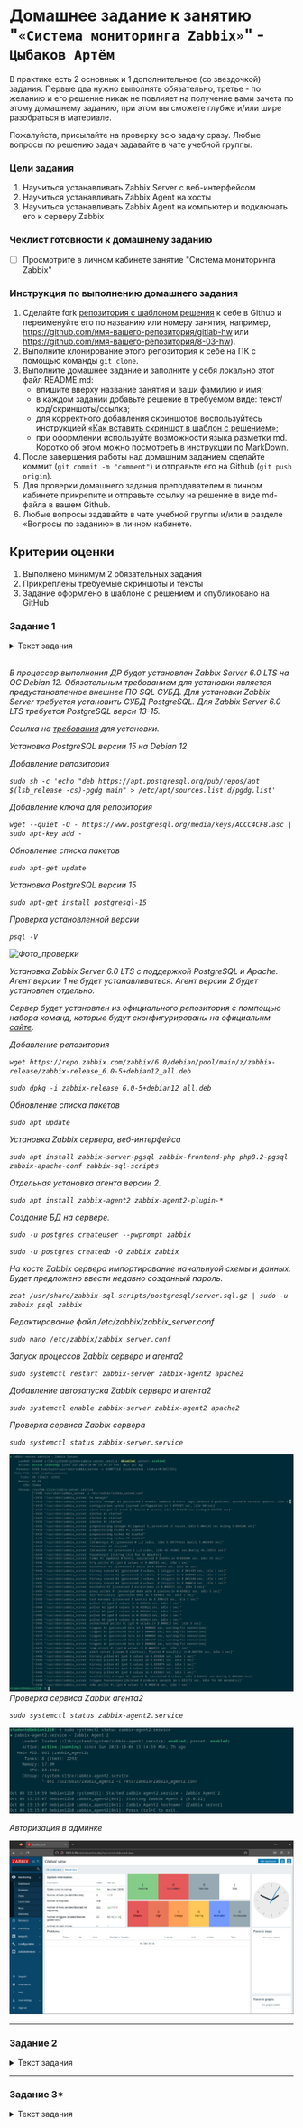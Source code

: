 # Домашнее задание к занятию "`«Система мониторинга Zabbix»`" - `Цыбаков Артём`

В практике есть 2 основных и 1 дополнительное (со звездочкой) задания. Первые два нужно выполнять обязательно, третье - по желанию и его решение никак не повлияет на получение вами зачета по этому домашнему заданию, при этом вы сможете глубже и/или шире разобраться в материале.

Пожалуйста, присылайте на проверку всю задачу сразу. Любые вопросы по решению задач задавайте в чате учебной группы.

### Цели задания
1. Научиться устанавливать Zabbix Server c веб-интерфейсом
2. Научиться устанавливать Zabbix Agent на хосты
3. Научиться устанавливать Zabbix Agent на компьютер и подключать его к серверу Zabbix 

### Чеклист готовности к домашнему заданию
- [ ] Просмотрите в личном кабинете занятие "Система мониторинга Zabbix" 

### Инструкция по выполнению домашнего задания

1. Сделайте fork [репозитория c шаблоном решения](https://github.com/netology-code/sys-pattern-homework) к себе в Github и переименуйте его по названию или номеру занятия, например, https://github.com/имя-вашего-репозитория/gitlab-hw или https://github.com/имя-вашего-репозитория/8-03-hw).
2. Выполните клонирование этого репозитория к себе на ПК с помощью команды `git clone`.
3. Выполните домашнее задание и заполните у себя локально этот файл README.md:
   - впишите вверху название занятия и ваши фамилию и имя;
   - в каждом задании добавьте решение в требуемом виде: текст/код/скриншоты/ссылка;
   - для корректного добавления скриншотов воспользуйтесь инструкцией [«Как вставить скриншот в шаблон с решением»](https://github.com/netology-code/sys-pattern-homework/blob/main/screen-instruction.md);
   - при оформлении используйте возможности языка разметки md. Коротко об этом можно посмотреть в [инструкции по MarkDown](https://github.com/netology-code/sys-pattern-homework/blob/main/md-instruction.md).
4. После завершения работы над домашним заданием сделайте коммит (`git commit -m "comment"`) и отправьте его на Github (`git push origin`).
5. Для проверки домашнего задания преподавателем в личном кабинете прикрепите и отправьте ссылку на решение в виде md-файла в вашем Github.
6. Любые вопросы задавайте в чате учебной группы и/или в разделе «Вопросы по заданию» в личном кабинете. 

## Критерии оценки

1. Выполнено минимум 2 обязательных задания
2. Прикреплены требуемые скриншоты и тексты 
3. Задание оформлено в шаблоне с решением и опубликовано на GitHub

### Задание 1

<details>
  <summary>Текст задания</summary>

 Установите Zabbix Server с веб-интерфейсом.

 #### Процесс выполнения
 1. Выполняя ДЗ, сверяйтесь с процессом отражённым в записи лекции.
 2. Установите PostgreSQL. Для установки достаточна та версия, что есть в системном репозитороии Debian 11.
 3. Пользуясь конфигуратором команд с официального сайта, составьте набор команд для установки последней версии Zabbix с поддержкой PostgreSQL и Apache.
 4. Выполните все необходимые команды для установки Zabbix Server и Zabbix Web Server.

 #### Требования к результаты 
 1. Прикрепите в файл README.md скриншот авторизации в админке.
 2. Приложите в файл README.md текст использованных команд в GitHub.

</details>

\
<i>
 В процессер выполнения ДР будет установлен Zabbix Server 6.0 LTS на ОС Debian 12. Обязательным требованием для установки является предустановленное внешнее ПО SQL СУБД. Для установки Zabbix Server требуется установить СУБД PostgreSQL. Для Zabbix Server 6.0 LTS требуется PostgreSQL верси 13-15. 

 Ссылка на [требования](https://www.zabbix.com/documentation/6.0/ru/manual/installation/requirements) для установки.

 Установка PostgreSQL версии 15 на Debian 12
 
 Добавление репозитория 
 ```
 sudo sh -c 'echo "deb https://apt.postgresql.org/pub/repos/apt $(lsb_release -cs)-pgdg main" > /etc/apt/sources.list.d/pgdg.list'
 ```
 Добавление ключа для репозитория
 ```
 wget --quiet -O - https://www.postgresql.org/media/keys/ACCC4CF8.asc | sudo apt-key add -
 ```
 Обновление списка пакетов
 ```
 sudo apt-get update
 ```
 Установка PostgreSQL версии 15
 ```
 sudo apt-get install postgresql-15
 ```
 Проверка установленной версии
 ```
 psql -V
 ```
 ![Фото_проверки](https://github.com/artemtsybakov/netologyedu/blob/master/Monitoring/8-02-hw/img/Postgres_version_cheсk.jpg)

 Установка Zabbix Server 6.0 LTS с поддержкой PostgreSQL и Apache. Агент версии 1 не будет устанавливаться. Агент версии 2 будет установлен отдельно.
 
 Сервер будет установлен из официального репозитория с помпощью набора команд, которые будут сконфигурированы на официальнм [сайте](https://www.zabbix.com/ru/download?zabbix=6.0&os_distribution=ubuntu&os_version=22.04&components=server_frontend_agent&db=pgsql&ws=apache). 
 
 Добавление репозитория
 ```
 wget https://repo.zabbix.com/zabbix/6.0/debian/pool/main/z/zabbix-release/zabbix-release_6.0-5+debian12_all.deb
 ```
 ```
 sudo dpkg -i zabbix-release_6.0-5+debian12_all.deb
 ```
 Обновление списка пакетов
 ```
 sudo apt update
 ```
 Установка Zabbix сервера, веб-интерфейса
 ```
 sudo apt install zabbix-server-pgsql zabbix-frontend-php php8.2-pgsql zabbix-apache-conf zabbix-sql-scripts
 ```
 Отдельная установка агента версии 2. 
 ```
 sudo apt install zabbix-agent2 zabbix-agent2-plugin-*
 ```
 Создание БД на сервере.

 ```
 sudo -u postgres createuser --pwprompt zabbix
 ``` 
 ```
 sudo -u postgres createdb -O zabbix zabbix
 ```
 На хосте Zabbix сервера импортирование начальнуой схемы и данных. Будет предложено ввести недавно созданный пароль.
 ```
 zcat /usr/share/zabbix-sql-scripts/postgresql/server.sql.gz | sudo -u zabbix psql zabbix
 ```
 Редактирование файл /etc/zabbix/zabbix_server.conf
 ```
 sudo nano /etc/zabbix/zabbix_server.conf
 ```
 Запуск процессов Zabbix сервера и агента2
 ```
 sudo systemctl restart zabbix-server zabbix-agent2 apache2
 ```
 Добавление автозапуска Zabbix сервера и агента2
 ```
 sudo systemctl enable zabbix-server zabbix-agent2 apache2
 ```
 Проверка сервиса Zabbix сервера
 ```
 sudo systemctl status zabbix-server.service
 ```
 ![zabbix-server.service](https://github.com/artemtsybakov/netologyedu/blob/master/Monitoring/8-02-hw/img/Zabbix_status_server.jpg)
 Проверка сервиса Zabbix агента2
 ```
 sudo systemctl status zabbix-agent2.service 
 ```
 ![zabbix-agent2.service](https://github.com/artemtsybakov/netologyedu/blob/master/Monitoring/8-02-hw/img/Zabbix_status_agent2.jpg)

 Авторизация в админке
 
 ![Zabbix_web_authorization](https://github.com/artemtsybakov/netologyedu/blob/master/Monitoring/8-02-hw/img/Zabbix_web_dashboard.jpg)
</i>

---

### Задание 2

<details>
  <summary>Текст задания</summary>

 Установите Zabbix Agent на два хоста.

 #### Процесс выполнения
 1. Выполняя ДЗ, сверяйтесь с процессом отражённым в записи лекции.
 2. Установите Zabbix Agent на 2 вирт.машины, одной из них может быть ваш Zabbix Server.
 3. Добавьте Zabbix Server в список разрешенных серверов ваших Zabbix Agentов.
 4. Добавьте Zabbix Agentов в раздел Configuration > Hosts вашего Zabbix Servera.
 5. Проверьте, что в разделе Latest Data начали появляться данные с добавленных агентов.

 #### Требования к результаты 
 1. Приложите в файл README.md скриншот раздела Configuration > Hosts, где видно, что агенты подключены к серверу
 2. Приложите в файл README.md скриншот лога zabbix agent, где видно, что он работает с сервером
 3. Приложите в файл README.md скриншот раздела Monitoring > Latest data для обоих хостов, где видны поступающие от агентов данные.
 4. Приложите в файл README.md текст использованных команд в GitHub

 </details>

<i>



</i>

---

### Задание 3*

<details>
  <summary>Текст задания</summary>

 Установите Zabbix Agent на Windows (компьютер) и подключите его к серверу Zabbix.

 #### Требования к результаты 
 1. Приложите в файл README.md скриншот раздела Latest Data, где видно свободное место на диске C:

 </details>

<i>



</i>